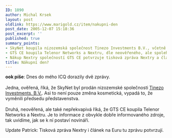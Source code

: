 ```yaml
---
ID: 1890
author: Michal Krsek
layout: post
oldlink: https://www.marigold.cz/item/nakupni-den
post_date: 2005-12-07 15:18:36
post_excerpt: ''
published: true
summary_points:
- SkyNet koupila nizozemská společnost Tinezo Investments B.V., včetně změny předsedy.
- GTS CE koupila Telenor Networks a Nextru, dle neověřeného, ale spolehlivého zdroje.
- Nákup Nextry společností GTS CE potvrzuje tisková zpráva Nextry a článek na Euru.
title: Nákupní den?
---
```


<p><b>ook píše</b>: Dnes do mého ICQ dorazily dvě zprávy. <br />
<br />
Jedna, ověřená, říká, že SkyNet byl prodán nizozemské společnosti <a href="http://www.financninoviny.cz/vyhledavani/index_view.php?id=161236" >Tinezo Investments, B.V.</a>. Asi to není pouze změna kosmetická, vypadá to, že vyměnili předsedu představenstva.<br />
<br />
Druhá, neověřená, ale také nepřekvapivá říká, že GTS CE koupila Telenor
Networks a Nextru. Je to informace z obvykle dobře informovaného
zdroje, tak uvidíme, jak se k ní postaví novináři.</p>

<p>
Update Patrick: Tisková zpráva Nextry i článek na Euru tu zprávu potvrzují. </p>